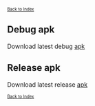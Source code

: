 <small><small>[Back to Index](./index.md)</small></small>

## Debug apk
Download latest debug [apk](https://github.com/mg4gh/MGMapViewer/blob/master/apk/debug/MGMapViewer-0.9.8-20.0-mg4gh-debug.apk?raw=true)

## Release apk
Download latest release [apk](https://github.com/mg4gh/MGMapViewer/blob/master/apk/release/MGMapViewer-0.9.8-20.0-mg4gh-release.apk?raw=true)

<small><small>[Back to Index](./index.md)</small></small>

